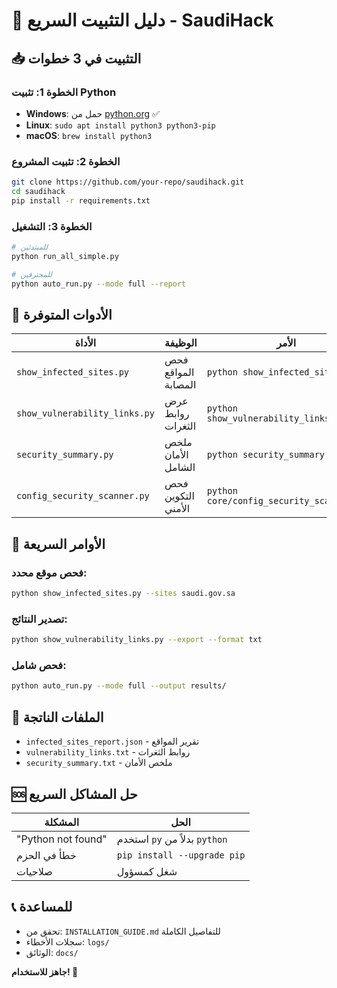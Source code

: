 # 🚀 دليل التثبيت السريع - SaudiHack

## 📥 التثبيت في 3 خطوات

### الخطوة 1: تثبيت Python
- **Windows**: حمل من [python.org](https://python.org) ✅
- **Linux**: `sudo apt install python3 python3-pip`
- **macOS**: `brew install python3`

### الخطوة 2: تثبيت المشروع
```bash
git clone https://github.com/your-repo/saudihack.git
cd saudihack
pip install -r requirements.txt
```

### الخطوة 3: التشغيل
```bash
# للمبتدئين
python run_all_simple.py

# للمحترفين
python auto_run.py --mode full --report
```

## 🎯 الأدوات المتوفرة

| الأداة | الوظيفة | الأمر |
|--------|----------|--------|
| `show_infected_sites.py` | فحص المواقع المصابة | `python show_infected_sites.py` |
| `show_vulnerability_links.py` | عرض روابط الثغرات | `python show_vulnerability_links.py` |
| `security_summary.py` | ملخص الأمان الشامل | `python security_summary.py` |
| `config_security_scanner.py` | فحص التكوين الأمني | `python core/config_security_scanner.py` |

## 🔧 الأوامر السريعة

### فحص موقع محدد:
```bash
python show_infected_sites.py --sites saudi.gov.sa
```

### تصدير النتائج:
```bash
python show_vulnerability_links.py --export --format txt
```

### فحص شامل:
```bash
python auto_run.py --mode full --output results/
```

## 📁 الملفات الناتجة
- `infected_sites_report.json` - تقرير المواقع
- `vulnerability_links.txt` - روابط الثغرات
- `security_summary.txt` - ملخص الأمان

## 🆘 حل المشاكل السريع

| المشكلة | الحل |
|---------|------|
| "Python not found" | استخدم `py` بدلاً من `python` |
| خطأ في الحزم | `pip install --upgrade pip` |
| صلاحيات | شغل كمسؤول |

## 📞 للمساعدة
- تحقق من: `INSTALLATION_GUIDE.md` للتفاصيل الكاملة
- سجلات الأخطاء: `logs/`
- الوثائق: `docs/`

**جاهز للاستخدام! 🎉**